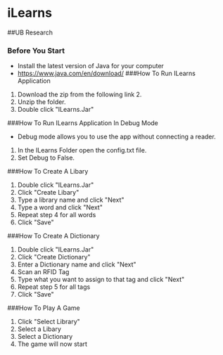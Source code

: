 # iLearns
##UB Research 
### Before You Start
- Install the latest version of Java for your computer
- https://www.java.com/en/download/
###How To Run ILearns Application 
1. Download the zip from the following link
    2. 
2. Unzip the folder.
3. Double click "ILearns.Jar"

###How To Run ILearns Application In Debug Mode 
- Debug mode allows you to use the app without connecting a reader.
1. In the ILearns Folder open the config.txt file.
2. Set Debug to False. 

###How To Create A Libary
1. Double click "ILearns.Jar"
2. Click "Create Libary"
3. Type a library name and click "Next"
4. Type a word and click "Next"
5. Repeat step 4 for all words
6. Click "Save"

###How To Create A Dictionary
1. Double click "ILearns.Jar"
2. Click "Create Dictionary"
3. Enter a Dictionary name and click "Next"
4. Scan an RFID Tag
5. Type what you want to assign to that tag and click "Next"
6. Repeat step 5 for all tags
7. Click "Save"

###How To Play A Game
1. Click "Select Library"
2. Select a Libary
3. Select a Dictionary
4. The game will now start

    
